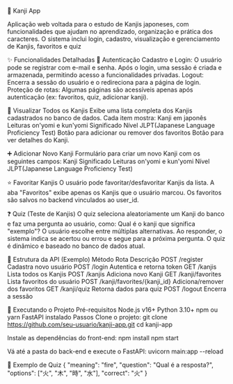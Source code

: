 

📘 Kanji App

Aplicação web voltada para o estudo de Kanjis japoneses, com funcionalidades que ajudam no aprendizado, organização e prática dos caracteres. O sistema inclui login, cadastro, visualização e gerenciamento de Kanjis, favoritos e quiz

✨ Funcionalidades Detalhadas
🔐 Autenticação
Cadastro e Login: O usuário pode se registrar com e-mail e senha. Após o login, uma sessão é criada e armazenada, permitindo acesso a funcionalidades privadas.
Logout: Encerra a sessão do usuário e o redireciona para a página de login.
Proteção de rotas: Algumas páginas são acessíveis apenas após autenticação (ex: favoritos, quiz, adicionar kanji).

📖 Visualizar Todos os Kanjis
Exibe uma lista completa dos Kanjis cadastrados no banco de dados.
Cada item mostra:
Kanji em japonês
Leituras on'yomi e kun'yomi
Significado
Nível JLPT(Japanese Language Proficiency Test)
Botão para adicionar ou remover dos favoritos
Botão para ver detalhes do Kanji.

➕ Adicionar Novo Kanji
Formulário para criar um novo Kanji com os seguintes campos:
Kanji
Significado
Leituras on'yomi e kun'yomi
Nível JLPT(Japanese Language Proficiency Test)

⭐ Favoritar Kanjis
O usuário pode favoritar/desfavoritar Kanjis da lista.
A aba "Favoritos" exibe apenas os Kanjis que o usuário marcou.
Os favoritos são salvos no backend vinculados ao user_id.

❓ Quiz (Teste de Kanjis)
O quiz seleciona aleatoriamente um Kanji do banco e faz uma pergunta ao usuário, como:
Qual é o kanji que significa "exemplo"?
O usuário escolhe entre múltiplas alternativas.
Ao responder, o sistema indica se acertou ou errou e segue para a próxima pergunta.
O quiz é dinâmico e baseado no banco de dados atual.

🔧 Estrutura da API (Exemplo)
Método
Rota
Descrição
POST
/register
Cadastra novo usuário
POST
/login
Autentica e retorna token
GET
/kanjis
Lista todos os Kanjis
POST
/kanjis
Adiciona novo Kanji
GET
/kanji/favorites
Lista favoritos do usuário
POST
/kanji/favorites/{kanji_id}
Adiciona/remover dos favoritos
GET
/kanji/quiz
Retorna dados para quiz
POST
/logout
Encerra a sessão

🚀 Executando o Projeto
Pré-requisitos
Node.js v16+
Python 3.10+
npm ou yarn
FastAPI instalado
Passos
Clone o projeto:
git clone https://github.com/seu-usuario/kanji-app.git
cd kanji-app

Instale as dependências do front-end:
npm install
npm start

Vá até a pasta do back-end e execute o FastAPI:
uvicorn main:app --reload

🧪 Exemplo de Quiz
{
  "meaning": "fire",
  "question": "Qual é a resposta?",
  "options": ["火", "木", "時", "水"],
  "correct": "火"
}